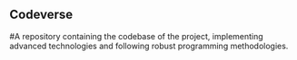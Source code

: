 ## Codeverse
#A repository containing the codebase of the project, implementing advanced technologies and following robust programming methodologies.
  
              
                  
          
